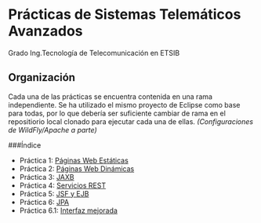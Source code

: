 Prácticas de Sistemas Telemáticos Avanzados
======================================
Grado Ing.Tecnología de Telecomunicación en ETSIB

Organización
------------
Cada una de las prácticas se encuentra contenida en una rama independiente. Se
ha utilizado el mismo proyecto de Eclipse como base para todas, por lo que
debería ser suficiente cambiar de rama en el repositiorio local clonado para
ejecutar cada una de ellas. _(Configuraciones de WildFly/Apache a parte)_

###Índice
* Práctica 1: [Páginas Web Estáticas](https://github.com/Darkeye9/STA-Repo/tree/Pra1)
* Práctica 2: [Páginas Web Dinámicas](https://github.com/Darkeye9/STA-Repo/tree/Pra2)
* Práctica 3: [JAXB](https://github.com/Darkeye9/STA-Repo/tree/Pra3)
* Práctica 4: [Servicios REST](https://github.com/Darkeye9/STA-Repo/tree/Pra4)
* Práctica 5: [JSF y EJB](https://github.com/Darkeye9/STA-Repo/tree/Pra5)
* Práctica 6: [JPA](https://github.com/Darkeye9/STA-Repo/tree/Pra6)
* Práctica 6.1: [Interfaz mejorada](https://github.com/Darkeye9/STA-Repo/tree/Pra6-Mejorada)
